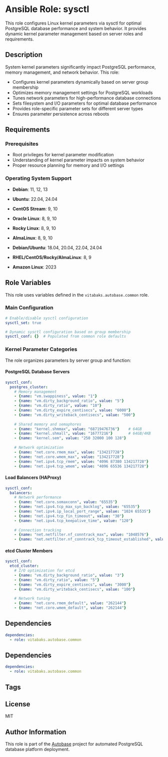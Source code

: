 # Ansible Role: sysctl

This role configures Linux kernel parameters via sysctl for optimal PostgreSQL database performance and system behavior. It provides dynamic kernel parameter management based on server roles and requirements.

## Description

System kernel parameters significantly impact PostgreSQL performance, memory management, and network behavior. This role:

- Configures kernel parameters dynamically based on server group membership
- Optimizes memory management settings for PostgreSQL workloads
- Tunes network parameters for high-performance database connections
- Sets filesystem and I/O parameters for optimal database performance
- Provides role-specific parameter sets for different server types
- Ensures parameter persistence across reboots

## Requirements

### Prerequisites

- Root privileges for kernel parameter modification
- Understanding of kernel parameter impacts on system behavior
- Proper resource planning for memory and I/O settings

### Operating System Support

- **Debian**: 11, 12, 13
- **Ubuntu**: 22.04, 24.04
- **CentOS Stream**: 9, 10
- **Oracle Linux**: 8, 9, 10
- **Rocky Linux**: 8, 9, 10
- **AlmaLinux**: 8, 9, 10

- **Debian/Ubuntu**: 18.04, 20.04, 22.04, 24.04
- **RHEL/CentOS/Rocky/AlmaLinux**: 8, 9
- **Amazon Linux**: 2023

## Role Variables

This role uses variables defined in the `vitabaks.autobase.common` role.

### Main Configuration

```yaml
# Enable/disable sysctl configuration
sysctl_set: true

# Dynamic sysctl configuration based on group membership
sysctl_conf: {}  # Populated from common role defaults
```

### Kernel Parameter Categories

The role organizes parameters by server group and function:

#### PostgreSQL Database Servers
```yaml
sysctl_conf:
  postgres_cluster:
    # Memory management
    - {name: "vm.swappiness", value: "1"}
    - {name: "vm.dirty_background_ratio", value: "5"}
    - {name: "vm.dirty_ratio", value: "10"}
    - {name: "vm.dirty_expire_centisecs", value: "6000"}
    - {name: "vm.dirty_writeback_centisecs", value: "500"}
    
    # Shared memory and semaphores
    - {name: "kernel.shmmax", value: "68719476736"}    # 64GB
    - {name: "kernel.shmall", value: "16777216"}       # 64GB/4KB
    - {name: "kernel.sem", value: "250 32000 100 128"}
    
    # Network optimization
    - {name: "net.core.rmem_max", value: "134217728"}
    - {name: "net.core.wmem_max", value: "134217728"}
    - {name: "net.ipv4.tcp_rmem", value: "4096 87380 134217728"}
    - {name: "net.ipv4.tcp_wmem", value: "4096 65536 134217728"}
```

#### Load Balancers (HAProxy)
```yaml
sysctl_conf:
  balancers:
    # Network performance
    - {name: "net.core.somaxconn", value: "65535"}
    - {name: "net.ipv4.tcp_max_syn_backlog", value: "65535"}
    - {name: "net.ipv4.ip_local_port_range", value: "1024 65535"}
    - {name: "net.ipv4.tcp_fin_timeout", value: "30"}
    - {name: "net.ipv4.tcp_keepalive_time", value: "120"}
    
    # Connection tracking
    - {name: "net.netfilter.nf_conntrack_max", value: "1048576"}
    - {name: "net.netfilter.nf_conntrack_tcp_timeout_established", value: "1800"}
```

#### etcd Cluster Members
```yaml
sysctl_conf:
  etcd_cluster:
    # I/O optimization for etcd
    - {name: "vm.dirty_background_ratio", value: "3"}
    - {name: "vm.dirty_ratio", value: "5"}
    - {name: "vm.dirty_expire_centisecs", value: "3000"}
    - {name: "vm.dirty_writeback_centisecs", value: "100"}
    
    # Network tuning
    - {name: "net.core.rmem_default", value: "262144"}
    - {name: "net.core.wmem_default", value: "262144"}
```

## Dependencies

```yaml
dependencies:
  - role: vitabaks.autobase.common
```


## Dependencies

```yaml
dependencies:
  - role: vitabaks.autobase.common
```

## Tags

## License

MIT

## Author Information

This role is part of the [Autobase](https://github.com/vitabaks/autobase) project for automated PostgreSQL database platform deployment.
